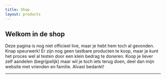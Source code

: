 ```yaml
---
title: Shop
layout: products
---
```


## Welkom in de shop

 Deze pagina is nog niet officieel live, maar je hebt hem toch al gevonden. Knap speurwerk! Er zijn nog geen tastbare producten te koop, maar je kunt het proces wel al testen door een klein bedrag te doneren. Koop je liever zelf aandelen (begrijpelijk) maar wil je toch iets terug doen, deel dan mijn website met vrienden en familie. Alvast bedankt!

 ---